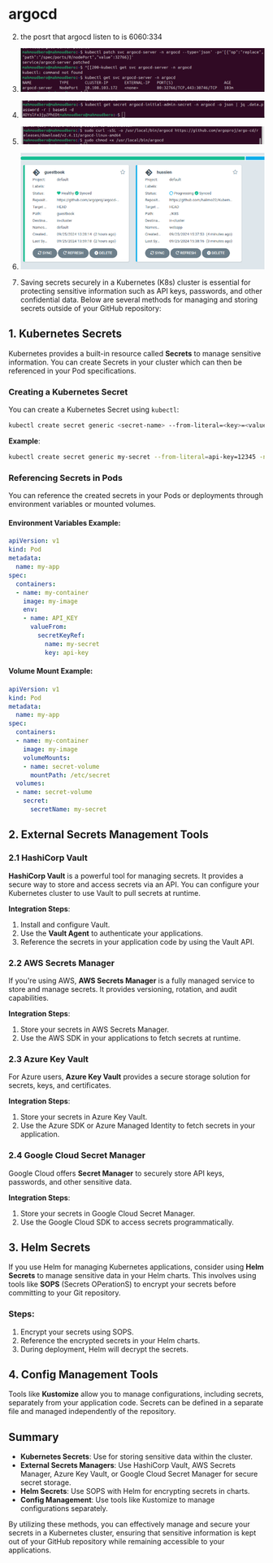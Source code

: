 # argocd


2. the posrt that argocd listen to is 6060:334

3.  ![alt text](<Screenshot from 2024-09-25 15-03-10.png>)

4.  ![alt text](<Screenshot from 2024-09-25 15-20-46.png>)

5. ![alt text](<Screenshot from 2024-09-25 15-32-09.png>)

6. ![alt text](<Screenshot from 2024-09-25 15-41-51.png>)

7. Saving secrets securely in a Kubernetes (K8s) cluster is essential for protecting sensitive information such as API keys, passwords, and other confidential data. Below are several methods for managing and storing secrets outside of your GitHub repository:

## 1. **Kubernetes Secrets**

Kubernetes provides a built-in resource called **Secrets** to manage sensitive information. You can create Secrets in your cluster which can then be referenced in your Pod specifications.

### Creating a Kubernetes Secret

You can create a Kubernetes Secret using `kubectl`:

```bash
kubectl create secret generic <secret-name> --from-literal=<key>=<value> -n <namespace>
```

**Example**:

```bash
kubectl create secret generic my-secret --from-literal=api-key=12345 -n default
```

### Referencing Secrets in Pods

You can reference the created secrets in your Pods or deployments through environment variables or mounted volumes.

#### Environment Variables Example:

```yaml
apiVersion: v1
kind: Pod
metadata:
  name: my-app
spec:
  containers:
  - name: my-container
    image: my-image
    env:
    - name: API_KEY
      valueFrom:
        secretKeyRef:
          name: my-secret
          key: api-key
```

#### Volume Mount Example:

```yaml
apiVersion: v1
kind: Pod
metadata:
  name: my-app
spec:
  containers:
  - name: my-container
    image: my-image
    volumeMounts:
    - name: secret-volume
      mountPath: /etc/secret
  volumes:
  - name: secret-volume
    secret:
      secretName: my-secret
```

## 2. **External Secrets Management Tools**

### 2.1 HashiCorp Vault

**HashiCorp Vault** is a powerful tool for managing secrets. It provides a secure way to store and access secrets via an API. You can configure your Kubernetes cluster to use Vault to pull secrets at runtime.

**Integration Steps**:

1. Install and configure Vault.
2. Use the **Vault Agent** to authenticate your applications.
3. Reference the secrets in your application code by using the Vault API.

### 2.2 AWS Secrets Manager

If you're using AWS, **AWS Secrets Manager** is a fully managed service to store and manage secrets. It provides versioning, rotation, and audit capabilities.

**Integration Steps**:

1. Store your secrets in AWS Secrets Manager.
2. Use the AWS SDK in your applications to fetch secrets at runtime.

### 2.3 Azure Key Vault

For Azure users, **Azure Key Vault** provides a secure storage solution for secrets, keys, and certificates.

**Integration Steps**:

1. Store your secrets in Azure Key Vault.
2. Use the Azure SDK or Azure Managed Identity to fetch secrets in your application.

### 2.4 Google Cloud Secret Manager

Google Cloud offers **Secret Manager** to securely store API keys, passwords, and other sensitive data.

**Integration Steps**:

1. Store your secrets in Google Cloud Secret Manager.
2. Use the Google Cloud SDK to access secrets programmatically.

## 3. **Helm Secrets**

If you use Helm for managing Kubernetes applications, consider using **Helm Secrets** to manage sensitive data in your Helm charts. This involves using tools like **SOPS** (Secrets OPerationS) to encrypt your secrets before committing to your Git repository.

### Steps:

1. Encrypt your secrets using SOPS.
2. Reference the encrypted secrets in your Helm charts.
3. During deployment, Helm will decrypt the secrets.

## 4. **Config Management Tools**

Tools like **Kustomize** allow you to manage configurations, including secrets, separately from your application code. Secrets can be defined in a separate file and managed independently of the repository.

## Summary

- **Kubernetes Secrets**: Use for storing sensitive data within the cluster.
- **External Secrets Managers**: Use HashiCorp Vault, AWS Secrets Manager, Azure Key Vault, or Google Cloud Secret Manager for secure secret storage.
- **Helm Secrets**: Use SOPS with Helm for encrypting secrets in charts.
- **Config Management**: Use tools like Kustomize to manage configurations separately.

By utilizing these methods, you can effectively manage and secure your secrets in a Kubernetes cluster, ensuring that sensitive information is kept out of your GitHub repository while remaining accessible to your applications.


